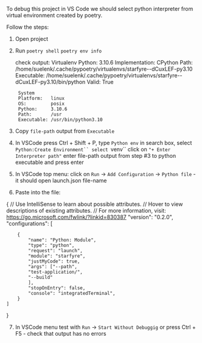 To debug this project in VS Code we should select python interpreter from virtual environment created by poetry.

Follow the steps:

1. Open project
2. Run
	`poetry shell`
	`poetry env info`

	check output:
		Virtualenv
		Python:         3.10.6
		Implementation: CPython
		Path:           /home/suelenk/.cache/pypoetry/virtualenvs/starfyre--dCuxLEF-py3.10
		Executable:     /home/suelenk/.cache/pypoetry/virtualenvs/starfyre--dCuxLEF-py3.10/bin/python
		Valid:          True

		System
		Platform:   linux
		OS:         posix
		Python:     3.10.6
		Path:       /usr
		Executable: /usr/bin/python3.10

3. Copy `file-path` output from `Executable`
4. In VSCode press Ctrl + Shift + P, type `Python env` in search box, select `Python:Create Environment``
	select `venv``
	click on `"+ Enter Interpreter path"`
	enter file-path output from step #3 to python executable and press enter
5. In VSCode top menu:
    click on `Run` -> `Add Configuration` -> `Python file` - it should open launch.json file-name
6. Paste into the file:

{
    // Use IntelliSense to learn about possible attributes.
    // Hover to view descriptions of existing attributes.
    // For more information, visit: https://go.microsoft.com/fwlink/?linkid=830387
    "version": "0.2.0",
    "configurations": [
        
        
        {
            "name": "Python: Module",
            "type": "python",
            "request": "launch",
            "module": "starfyre",
            "justMyCode": true,
            "args": ["--path",
            "test-application/",
            "--build"
            ],
            "stopOnEntry": false,
            "console": "integratedTerminal",
        }
    ]
}

7. In VSCode menu test with `Run` -> `Start Without Debuggig` or press Ctrl + F5 - check that output has no errors
	
